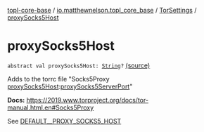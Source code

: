 [topl-core-base](../../index.md) / [io.matthewnelson.topl_core_base](../index.md) / [TorSettings](index.md) / [proxySocks5Host](./proxy-socks5-host.md)

# proxySocks5Host

`abstract val proxySocks5Host: `[`String`](https://kotlinlang.org/api/latest/jvm/stdlib/kotlin/-string/index.html)`?` [(source)](https://github.com/05nelsonm/TorOnionProxyLibrary-Android/blob/master/topl-core-base/src/main/java/io/matthewnelson/topl_core_base/TorSettings.kt#L391)

Adds to the torrc file "Socks5Proxy [proxySocks5Host](./proxy-socks5-host.md):[proxySocks5ServerPort](proxy-socks5-server-port.md)"

**Docs:** https://2019.www.torproject.org/docs/tor-manual.html.en#Socks5Proxy

See [DEFAULT__PROXY_SOCKS5_HOST](-d-e-f-a-u-l-t__-p-r-o-x-y_-s-o-c-k-s5_-h-o-s-t.md)

